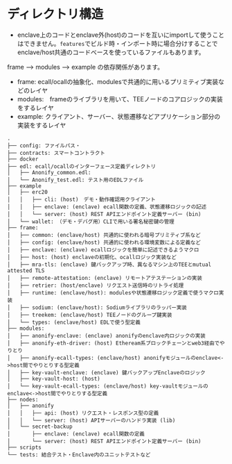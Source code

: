 # ディレクトリ構造

* enclave上のコードとenclave外(host)のコードを互いにimportして使うことはできません。`features`でビルド時・インポート時に場合分けすることでenclave/host共通のコードベースを使っているファイルもあります。

frame --> modules --> example の依存関係があります。

* frame: ecall/ocallの抽象化、modulesで共通的に用いるプリミティブ実装などのレイヤ
* modules:　frameのライブラリを用いて、TEEノードのコアロジックの実装をするレイヤ
* example: クライアント、サーバー、状態遷移などアプリケーション部分の実装をするレイヤ

```
.
├── config: ファイルパス・
├── contracts: スマートコントラクト
├── docker
├── edl: ecall/ocallのインターフェース定義ディレクトリ
│   ├── Anonify_common.edl:
│   └── Anonify_test.edl: テスト用のEDLファイル
├── example
│   ├── erc20
│   │   ├── cli: (host)　デモ・動作確認用クライアント
│   │   ├── enclave: (enclave) ecall関数の定義、状態遷移ロジックの記述
│   │   └── server: (host) REST APIエンドポイント定義サーバー (bin)
│   └── wallet: （デモ・デバグ用）CLIで用いる署名秘密鍵の管理
├── frame:
│   ├── common: (enclave/host) 共通的に使われる暗号プリミティブ系など
│   ├── config: (enclave/host) 共通的に使われる環境変数による定義など
│   ├── enclave: (enclave) ecallロジックを簡単に記述できるようマクロ
│   ├── host: (host) enclaveの初期化、ocallロジック実装など
│   ├── mra-tls: (enclave) 鍵バックアップ時、異なるマシン上のTEEとmutual attested TLS
│   ├── remote-attestation: (enclave) リモートアテステーションの実装
│   ├── retrier: (host/enclave) リクエスト送信時のリトライ処理
│   ├── runtime: (enclave/host): modulesや状態遷移ロジック定義で使うマクロ実装
│   ├── sodium: (enclave/host): Sodiumライブラリのラッパー実装
│   ├── treekem: (enclave/host) TEEノードのグループ鍵実装
│   └── types: (enclave/host) EDLで使う型定義
├── modules:
│   ├── anonify-enclave: (enclave) anonifyのenclave内ロジックの実装
│   ├── anonify-eth-driver: (host) Etheream系ブロックチェーンとweb3経由でやりとり
│   ├── anonify-ecall-types: (enclave/host) anonifyモジュールのenclave<->host間でやりとりする型定義
│   ├── key-vault-enclave: (enclave) 鍵バックアップEnclaveのロジック
│   ├── key-vault-host: (host)
│   └── key-vault-ecall-types: (enclave/host) key-vaultモジュールのenclave<->host間でやりとりする型定義
├── nodes:
│   ├── anonify
│   │   ├── api: (host) リクエスト・レスポンス型の定義
│   │   └── server: (host) APIサーバーのハンドラ実装 (lib)
│   └── secret-backup
│       ├── enclave: (enclave) ecall関数の定義
│       └── server: (host) REST APIエンドポイント定義サーバー (bin)
├── scripts
└── tests: 結合テスト・Enclave内のユニットテストなど
```
